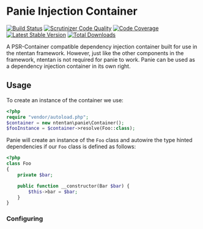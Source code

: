 Panie Injection Container
=========================
[![Build Status](https://travis-ci.org/ntentan/panie.svg)](https://travis-ci.org/ntentan/atiaa)
[![Scrutinizer Code Quality](https://scrutinizer-ci.com/g/ntentan/panie/badges/quality-score.png?b=master)](https://scrutinizer-ci.com/g/ntentan/panie/?branch=master)
[![Code Coverage](https://scrutinizer-ci.com/g/ntentan/panie/badges/coverage.png?b=master)](https://scrutinizer-ci.com/g/ntentan/panie/?branch=master)
[![Latest Stable Version](https://poser.pugx.org/ntentan/panie/version.svg)](https://packagist.org/packages/ntentan/panie)
[![Total Downloads](https://poser.pugx.org/ntentan/panie/downloads.svg)](https://packagist.org/packages/ntentan/panie)

A PSR-Container compatible dependency injection container built for use in the ntentan framework. However, just like the other components in the framework, ntentan is not required for panie to work. Panie can be used as a dependency injection container in its own right.

Usage
-----
To create an instance of the container we use:
````php
<?php
require "vendor/autoload.php";
$container = new ntentan\panie\Container();
$fooInstance = $container->resolve(Foo::class);
````
Panie will create an instance of the `Foo` class and autowire the type hinted dependencies if our `Foo` class is defined as follows:

````php
<?php
class Foo
{
    private $bar;

    public function __constructor(Bar $bar) {
        $this->bar = $bar;
    }
}
````

### Configuring

